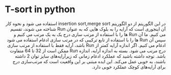 T-sort in python
================

<div dir="rtl">






در این الگوریتم از دو الگوریتم insertion sort,merge sort استفاده می شود و نحوه کار آن اینجوری است که آرایه را به بلوک هایی که به عنوان Run شناخته می شوند، تقسیم می کنیم. ما آن Run ها را با استفاده از مرتب سازی درج یک به یک مرتب می کنیم و سپس آن  Run ها را با استفاده از تابع ترکیبی که در مرتب سازی ادغام استفاده می شود ادغام می کنیم. اگر اندازه آرایه کمتر از Run  باشد، آرایه فقط با استفاده از مرتب سازی درج مرتب می شود. بسته به اندازه آرایه، اندازه  Run ممکن است از 32 تا 64 متفاوت باشد. توجه داشته باشید که عملکرد ادغام زمانی که زیرآرایه‌های سایز توان 2 داشته باشند، به خوبی عمل می‌کند. این ایده مبتنی بر این واقعیت است که مرتب‌سازی درج برای آرایه‌های کوچک عملکرد خوبی دارد.











</div>
